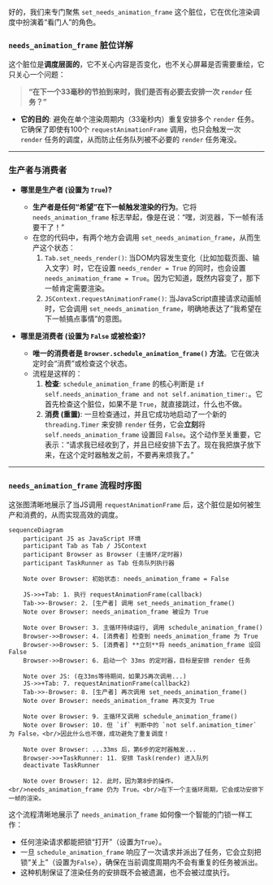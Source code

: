 好的，我们来专门聚焦 `set_needs_animation_frame` 这个脏位，它在优化渲染调度中扮演着“看门人”的角色。

### `needs_animation_frame` 脏位详解

这个脏位是**调度层面的**，它不关心内容是否变化，也不关心屏幕是否需要重绘，它只关心一个问题：

> **“在下一个33毫秒的节拍到来时，我们是否有必要去安排一次 `render` 任务？”**

  * **它的目的**: 避免在单个渲染周期内（33毫秒内）重复安排多个 `render` 任务。它确保了即使有100个 `requestAnimationFrame` 调用，也只会触发一次 `render` 任务的调度，从而防止任务队列被不必要的 `render` 任务淹没。

-----

### 生产者与消费者

  * **哪里是生产者 (设置为 `True`)?**

      * **生产者是任何“希望”在下一帧触发渲染的行为**。它将 `needs_animation_frame` 标志举起，像是在说：“嘿，浏览器，下一帧有活要干了！”
      * 在您的代码中，有两个地方会调用 `set_needs_animation_frame`，从而生产这个状态：
        1.  `Tab.set_needs_render()`: 当DOM内容发生变化（比如加载页面、输入文字）时，它在设置 `needs_render = True` 的同时，也会设置 `needs_animation_frame = True`。因为它知道，既然内容变了，那下一帧肯定需要渲染。
        2.  `JSContext.requestAnimationFrame()`: 当JavaScript直接请求动画帧时，它会调用 `set_needs_animation_frame`，明确地表达了“我希望在下一帧搞点事情”的意图。

  * **哪里是消费者 (设置为 `False` 或被检查)?**

      * **唯一的消费者是 `Browser.schedule_animation_frame()` 方法**。它在做决定时会“消费”或检查这个状态。
      * 流程是这样的：
        1.  **检查**: `schedule_animation_frame` 的核心判断是 `if self.needs_animation_frame and not self.animation_timer:`。它首先检查这个脏位，如果不是 `True`，就直接跳过，什么也不做。
        2.  **消费 (重置)**: 一旦检查通过，并且它成功地启动了一个新的 `threading.Timer` 来安排 `render` 任务，它会**立刻**将 `self.needs_animation_frame` 设置回 `False`。这个动作至关重要，它表示：“请求我已经收到了，并且已经安排下去了。现在我把旗子放下来，在这个定时器触发之前，不要再来烦我了。”

-----

### `needs_animation_frame` 流程时序图

这张图清晰地展示了当JS调用 `requestAnimationFrame` 后，这个脏位是如何被生产和消费的，从而实现高效的调度。

```mermaid
sequenceDiagram
    participant JS as JavaScript 环境
    participant Tab as Tab / JSContext
    participant Browser as Browser (主循环/定时器)
    participant TaskRunner as Tab 任务队列执行器

    Note over Browser: 初始状态: needs_animation_frame = False

    JS->>+Tab: 1. 执行 requestAnimationFrame(callback)
    Tab->>-Browser: 2. [生产者] 调用 set_needs_animation_frame()
    Note over Browser: needs_animation_frame 被设为 True

    Note over Browser: 3. 主循环持续运行, 调用 schedule_animation_frame()
    Browser->>Browser: 4. [消费者] 检查到 needs_animation_frame 为 True
    Browser->>Browser: 5. [消费者] **立刻**将 needs_animation_frame 设回 False
    Browser->>Browser: 6. 启动一个 33ms 的定时器，目标是安排 render 任务

    Note over JS: (在33ms等待期间，如果JS再次调用...)
    JS->>+Tab: 7. requestAnimationFrame(callback2)
    Tab->>-Browser: 8. [生产者] 再次调用 set_needs_animation_frame()
    Note over Browser: needs_animation_frame 再次变为 True
    
    Note over Browser: 9. 主循环又调用 schedule_animation_frame()
    Note over Browser: 10. 但 `if` 判断中的 `not self.animation_timer` 为 False，<br/>因此什么也不做，成功避免了重复调度！

    Note over Browser: ...33ms 后，第6步的定时器触发...
    Browser->>+TaskRunner: 11. 安排 Task(render) 进入队列
    deactivate TaskRunner

    Note over Browser: 12. 此时，因为第8步的操作，<br/>needs_animation_frame 仍为 True。<br/>在下一个主循环周期，它会成功安排下一帧的渲染。
```

这个流程清晰地展示了 `needs_animation_frame` 如何像一个智能的门锁一样工作：

  * 任何渲染请求都能把锁“打开”（设置为`True`）。
  * 一旦 `schedule_animation_frame` 响应了一次请求并派出了任务，它会立刻把锁“关上”（设置为`False`），确保在当前调度周期内不会有重复的任务被派出。
  * 这种机制保证了渲染任务的安排既不会被遗漏，也不会被过度执行。